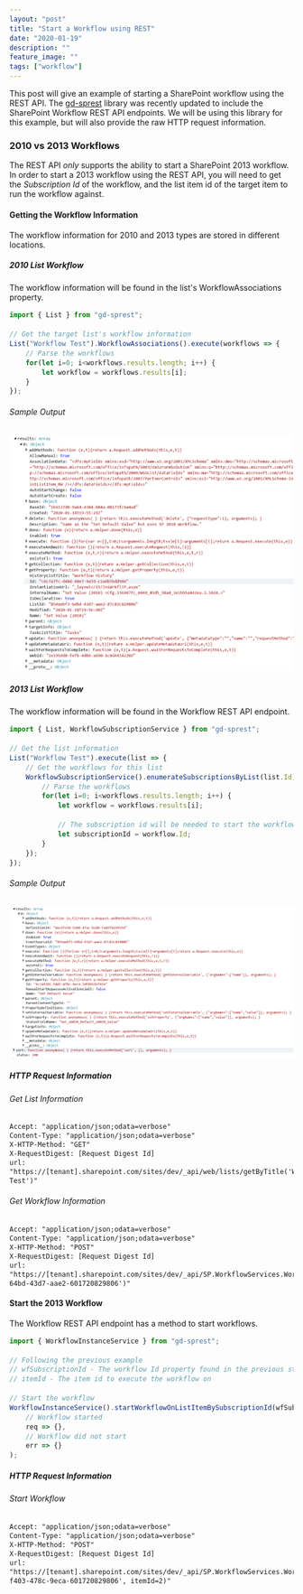 ```yaml
---
layout: "post"
title: "Start a Workflow using REST"
date: "2020-01-19"
description: ""
feature_image: ""
tags: ["workflow"]
---
```


This post will give an example of starting a SharePoint workflow using the REST API. The [gd-sprest](https://github.com/gunjandatta/sprest) library was recently updated to include the SharePoint Workflow REST API endpoints. We will be using this library for this example, but will also provide the raw HTTP request information.

<!--more-->

### 2010 vs 2013 Workflows

The REST API _only_ supports the ability to start a SharePoint 2013 workflow. In order to start a 2013 workflow using the REST API, you will need to get the _Subscription Id_ of the workflow, and the list item id of the target item to run the workflow against.

#### Getting the Workflow Information

The workflow information for 2010 and 2013 types are stored in different locations.

##### 2010 List Workflow

The workflow information will be found in the list's WorkflowAssociations property.

```ts
import { List } from "gd-sprest";

// Get the target list's workflow information
List("Workflow Test").WorkflowAssociations().execute(workflows => {
    // Parse the workflows
    for(let i=0; i<workflows.results.length; i++) {
        let workflow = workflows.results[i];
    }
});
```

###### Sample Output
![2010 Workflow Information](images/StartWorkflow/wf2010info.png)

##### 2013 List Workflow

The workflow information will be found in the Workflow REST API endpoint.

```ts
import { List, WorkflowSubscriptionService } from "gd-sprest";

// Get the list information
List("Workflow Test").execute(list => {
    // Get the workflows for this list
    WorkflowSubscriptionService().enumerateSubscriptionsByList(list.Id).execute(workflows => {
        // Parse the workflows
        for(let i=0; i<workflows.results.length; i++) {
            let workflow = workflows.results[i];

            // The subscription id will be needed to start the workflow
            let subscriptionId = workflow.Id;
        }
    });
});
```

###### Sample Output
![2013 Workflow Information](images/StartWorkflow/wf2013info.png)

##### HTTP Request Information

###### Get List Information
```
Accept: "application/json;odata=verbose"
Content-Type: "application/json;odata=verbose"
X-HTTP-Method: "GET"
X-RequestDigest: [Request Digest Id]
url: "https://[tenant].sharepoint.com/sites/dev/_api/web/lists/getByTitle('Workflow Test')"
```

###### Get Workflow Information
```
Accept: "application/json;odata=verbose"
Content-Type: "application/json;odata=verbose"
X-HTTP-Method: "POST"
X-RequestDigest: [Request Digest Id]
url: "https://[tenant].sharepoint.com/sites/dev/_api/SP.WorkflowServices.WorkflowSubscriptionService.Current/enumerateSubscriptionsByList(listId='854aebf3-64bd-43d7-aae2-601720829806')"
```

#### Start the 2013 Workflow

The Workflow REST API endpoint has a method to start workflows.

```ts
import { WorkflowInstanceService } from "gd-sprest";

// Following the previous example
// wfSubscriptionId - The workflow Id property found in the previous step
// itemId - The item id to execute the workflow on

// Start the workflow
WorkflowInstanceService().startWorkflowOnListItemBySubscriptionId(wfSubscriptionId, itemId).execute(
    // Workflow started
    req => {},
    // Workflow did not start
    err => {}
);
```

##### HTTP Request Information

###### Start Workflow
```
Accept: "application/json;odata=verbose"
Content-Type: "application/json;odata=verbose"
X-HTTP-Method: "POST"
X-RequestDigest: [Request Digest Id]
url: "https://[tenant].sharepoint.com/sites/dev/_api/SP.WorkflowServices.WorkflowInstanceService.Current/startWorkflowOnListItemBySubscriptionId(subscriptionId='9c149201-f403-478c-9eca-601720829806', itemId=2)"
```
